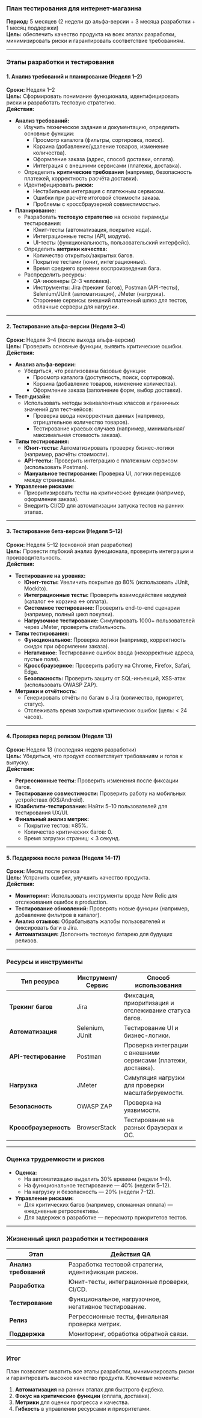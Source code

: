 ### **План тестирования для интернет-магазина**
**Период:** 5 месяцев (2 недели до альфа-версии + 3 месяца разработки + 1 месяц поддержки)  
**Цель:** обеспечить качество продукта на всех этапах разработки, минимизировать риски и гарантировать соответствие требованиям.

---

### **Этапы разработки и тестирования**
#### **1. Анализ требований и планирование (Неделя 1–2)**
**Сроки:** Неделя 1–2  
**Цель:** Сформировать понимание функционала, идентифицировать риски и разработать тестовую стратегию.  
**Действия:**
- **Анализ требований:**
    - Изучить техническое задание и документацию, определить основные функции:
        - Просмотр каталога (фильтры, сортировка, поиск).
        - Корзина (добавление/удаление товаров, изменение количества).
        - Оформление заказа (адрес, способ доставки, оплата).
        - Интеграция с внешними сервисами (платежи, доставка).
    - Определить **критические требования** (например, безопасность платежей, корректность расчёта доставки).
    - Идентифицировать **риски:**
        - Нестабильная интеграция с платежным сервисом.
        - Ошибки при расчёте итоговой стоимости заказа.
        - Проблемы с кроссбраузерной совместимостью.
- **Планирование:**
    - Разработать **тестовую стратегию** на основе пирамиды тестирования:
        - Юнит-тесты (автоматизация, покрытие кода).
        - Интеграционные тесты (API, модули).
        - UI-тесты (функциональность, пользовательский интерфейс).
    - Определить **метрики качества:**
        - Количество открытых/закрытых багов.
        - Покрытие тестами (юнит, интеграционные).
        - Время среднего времени воспроизведения бага.
    - Распределить ресурсы:
        - QA-инженеры (2–3 человека).
        - Инструменты: Jira (трекинг багов), Postman (API-тесты), Selenium/JUnit (автоматизация), JMeter (нагрузка).
        - Сторонние сервисы: внешний платежный шлюз для тестов, облачные серверы для нагрузки.

---

#### **2. Тестирование альфа-версии (Неделя 3–4)**
**Сроки:** Неделя 3–4 (после выхода альфа-версии)  
**Цель:** Проверить основные функции, выявить критические ошибки.  
**Действия:**
- **Анализ альфа-версии:**
    - Убедиться, что реализованы базовые функции:
        - Просмотр каталога (доступность, поиск, сортировка).
        - Корзина (добавление товаров, изменение количества).
        - Оформление заказа (заполнение форм, выбор доставки).
- **Тест-дизайн:**
    - Использовать методы эквивалентных классов и граничных значений для тест-кейсов:
        - Проверка ввода некорректных данных (например, отрицательное количество товаров).
        - Тестирование краевых случаев (например, минимальная/максимальная стоимость заказа).
- **Типы тестирования:**
    - **Юнит-тесты:** Автоматизировать проверку бизнес-логики (например, расчёты стоимости).
    - **API-тесты:** Проверить интеграцию с платежным сервисом (использовать Postman).
    - **Мануальное тестирование:** Проверка UI, логики переходов между страницами.
- **Управление рисками:**
    - Приоритизировать тесты на критические функции (например, оформление заказа).
    - Внедрить CI/CD для автоматизации запуска тестов на ранних этапах.

---

#### **3. Тестирование бета-версии (Неделя 5–12)**
**Сроки:** Неделя 5–12 (основной этап разработки)  
**Цель:** Провести глубокий анализ функционала, проверить интеграции и производительность.  
**Действия:**
- **Тестирование на уровнях:**
    - **Юнит-тесты:** Увеличить покрытие до 80% (использовать JUnit, Mockito).
    - **Интеграционные тесты:** Проверить взаимодействие модулей (каталог ↔ корзина ↔ оплата).
    - **Системное тестирование:** Проверить end-to-end сценарии (например, полный цикл покупки).
    - **Нагрузочное тестирование:** Симулировать 1000+ пользователей через JMeter, проверить стабильность.
- **Типы тестирования:**
    - **Функциональное:** Проверка логики (например, корректность скидок при оформлении заказа).
    - **Негативное:** Тестирование ошибок ввода (некорректные адреса, пустые поля).
    - **Кроссбраузерное:** Проверить работу на Chrome, Firefox, Safari, Edge.
    - **Безопасность:** Проверить защиту от SQL-инъекций, XSS-атак (использовать OWASP ZAP).
- **Метрики и отчётность:**
    - Генерировать отчёты по багам в Jira (количество, приоритет, статус).
    - Отслеживать время закрытия критических ошибок (цель: < 24 часов).

---

#### **4. Проверка перед релизом (Неделя 13)**
**Сроки:** Неделя 13 (последняя неделя разработки)  
**Цель:** Убедиться, что продукт соответствует требованиям и готов к выпуску.  
**Действия:**
- **Регрессионные тесты:** Проверить изменения после фиксации багов.
- **Тестирование совместимости:** Проверить работу на мобильных устройствах (iOS/Android).
- **Юзабилити-тестирование:** Найти 5–10 пользователей для тестирования UX/UI.
- **Финальный анализ метрик:**
    - Покрытие тестов: ≥85%.
    - Количество критических багов: 0.
    - Время загрузки страниц: < 3 секунд.

---

#### **5. Поддержка после релиза (Неделя 14–17)**
**Сроки:** Месяц после релиза  
**Цель:** Устранить ошибки, улучшить качество продукта.  
**Действия:**
- **Мониторинг:** Использовать инструменты вроде New Relic для отслеживания ошибок в production.
- **Тестирование обновлений:** Проверять новые функции (например, добавление фильтров в каталог).
- **Анализ отзывов:** Обрабатывать жалобы пользователей и фиксировать баги в Jira.
- **Автоматизация:** Дополнить тестовую батарею для будущих релизов.

---

### **Ресурсы и инструменты**
| **Тип ресурса**       | **Инструмент/Сервис**       | **Способ использования**                                                                 |  
|------------------------|-----------------------------|-----------------------------------------------------------------------------------------|  
| **Трекинг багов**      | Jira                        | Фиксация, приоритизация и отслеживание статуса багов.                                    |  
| **Автоматизация**      | Selenium, JUnit             | Тестирование UI и бизнес-логики.                                                        |  
| **API-тестирование**   | Postman                     | Проверка интеграции с внешними сервисами (платежи, доставка).                           |  
| **Нагрузка**           | JMeter                      | Симуляция нагрузки для проверки масштабируемости.                                       |  
| **Безопасность**       | OWASP ZAP                   | Проверка на уязвимости.                                                                 |  
| **Кроссбраузерность**  | BrowserStack                | Тестирование на разных браузерах и ОС.                                                  |  

---

### **Оценка трудоемкости и рисков**
- **Оценка:**
    - На автоматизацию выделить 30% времени (недели 1–4).
    - На функциональное тестирование — 40% (недели 5–12).
    - На нагрузку и безопасность — 20% (недели 7–12).
- **Управление рисками:**
    - Для критических багов (например, сломанная оплата) — ежедневные ретроспективы.
    - Для задержек в разработке — пересмотр приоритетов тестов.

---

### **Жизненный цикл разработки и тестирования**
| **Этап**               | **Действия QA**                                                                 |  
|-------------------------|---------------------------------------------------------------------------------|  
| **Анализ требований**   | Разработка тестовой стратегии, идентификация рисков.                             |  
| **Разработка**          | Юнит-тесты, интеграционные проверки, CI/CD.                                     |  
| **Тестирование**        | Функциональное, нагрузочное, негативное тестирование.                            |  
| **Релиз**               | Регрессионные тесты, финальная проверка метрик.                                  |  
| **Поддержка**           | Мониторинг, обработка обратной связи.                                            |  

---

### **Итог**
План позволяет охватить все этапы разработки, минимизировать риски и гарантировать высокое качество продукта. Ключевые моменты:
1. **Автоматизация** на ранних этапах для быстрого фидбека.
2. **Фокус на критические функции** (оплата, доставка).
3. **Метрики** для оценки прогресса и качества.
4. **Гибкость** в управлении ресурсами и приоритетами.